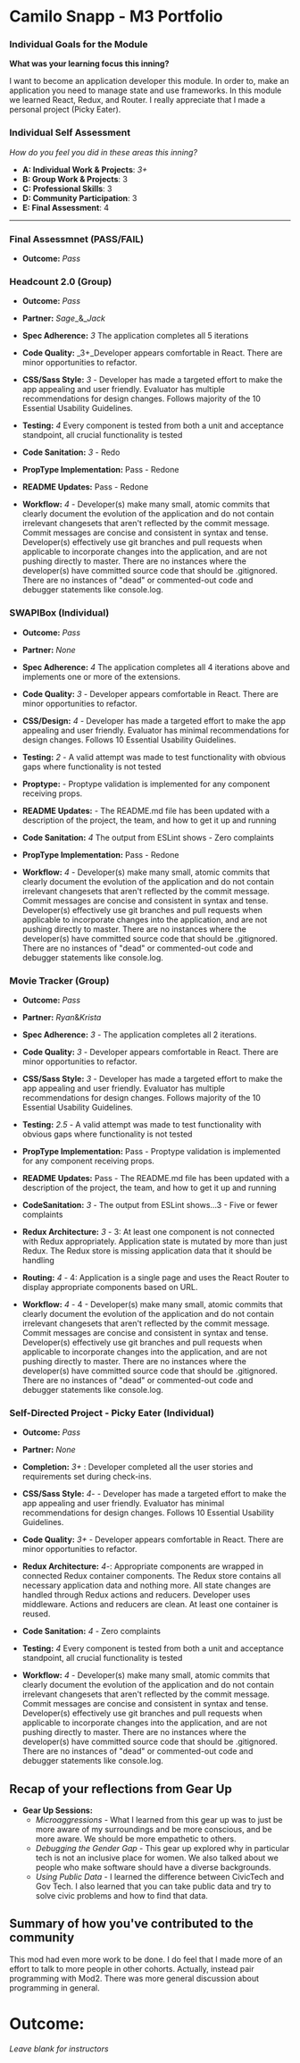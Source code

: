# Camilo Snapp - M3 Portfolio

### Individual Goals for the Module

**What was your learning focus this inning?** 

I want to become an application developer this module. In order to, make an application
you need to manage state and use frameworks. In this module we learned React, Redux, and Router.
I really appreciate that I made a personal project (Picky Eater).

### Individual Self Assessment
_How do you feel you did in these areas this inning?_

* **A: Individual Work & Projects**: _3+_
* **B: Group Work & Projects**: 3
* **C: Professional Skills**: 3
* **D: Community Participation**: 3
* **E: Final Assessment**: 4

-----------------------

### Final Assessmnet (PASS/FAIL)
* **Outcome:** _Pass_

### Headcount 2.0 (Group)
* **Outcome:** _Pass_

* **Partner:** _Sage__&__Jack_

* **Spec Adherence:** _3_ The application completes all 5 iterations
* **Code Quality:** _3+_Developer appears comfortable in React. There are minor opportunities to refactor.
* **CSS/Sass Style:** _3_ - Developer has made a targeted effort to make the app appealing and user friendly. Evaluator has multiple recommendations for design changes. Follows majority of the 10 Essential Usability Guidelines.
* **Testing:** _4_ Every component is tested from both a unit and acceptance standpoint, all crucial functionality is tested
* **Code Sanitation:** _3_ - Redo
* **PropType Implementation:** Pass - Redone
* **README Updates:** Pass - Redone
* **Workflow:** _4_ - Developer(s) make many small, atomic commits that clearly document the evolution of the application and do not contain irrelevant changesets that aren't reflected by the commit message. Commit messages are concise and consistent in syntax and tense. Developer(s) effectively use git branches and pull requests when applicable to incorporate changes into the application, and are not pushing directly to master. There are no instances where the developer(s) have committed source code that should be .gitignored. There are no instances of "dead" or commented-out code and debugger statements like console.log.


### SWAPIBox (Individual)
* **Outcome:** _Pass_

* **Partner:** _None_

* **Spec Adherence:** _4_ The application completes all 4 iterations above and implements one or more of the extensions.
* **Code Quality:** _3_ - Developer appears comfortable in React. There are minor opportunities to refactor.
* **CSS/Design:** _4_ - Developer has made a targeted effort to make the app appealing and user friendly. Evaluator has minimal recommendations for design changes. Follows 10 Essential Usability Guidelines.
* **Testing:** _2_ - A valid attempt was made to test functionality with obvious gaps where functionality is not tested
* **Proptype:** - Proptype validation is implemented for any component receiving props.
* **README Updates:** - The README.md file has been updated with a description of the project, the team, and how to get it up and
  running
* **Code Sanitation:** _4_ The output from ESLint shows - Zero complaints
* **PropType Implementation:** Pass - Redone
* **Workflow:** _4_ - Developer(s) make many small, atomic commits that clearly document the evolution of the application and do not contain irrelevant changesets that aren't reflected by the commit message. Commit messages are concise and consistent in syntax and tense. Developer(s) effectively use git branches and pull requests when applicable to incorporate changes into the application, and are not pushing directly to master. There are no instances where the developer(s) have committed source code that should be .gitignored. There are no instances of "dead" or commented-out code and debugger statements like console.log.


### Movie Tracker (Group)
* **Outcome:** _Pass_

* **Partner:** _Ryan_&_Krista_

* **Spec Adherence:** _3_ - The application completes all 2 iterations.
* **Code Quality:** _3_ - Developer appears comfortable in React. There are minor opportunities to refactor.
* **CSS/Sass Style:** _3_ - Developer has made a targeted effort to make the app appealing and user friendly. Evaluator has multiple recommendations for design changes. Follows majority of the 10 Essential Usability Guidelines.
* **Testing:** _2.5_ - A valid attempt was made to test functionality with obvious gaps where functionality is not tested
* **PropType Implementation:** Pass - Proptype validation is implemented for any component receiving props.
* **README Updates:** Pass - The README.md file has been updated with a description of the project, the team, and how to get it up and running
* **CodeSanitation:** _3_ - The output from ESLint shows…3 - Five or fewer complaints
* **Redux Architecture:** _3_ - 3: At least one component is not connected with Redux appropriately. Application state is mutated by more than just Redux. The Redux store is missing application data that it should be handling
* **Routing:** _4_ - 4: Application is a single page and uses the React Router to display appropriate components based on URL.
* **Workflow:** _4_ - 4 - Developer(s) make many small, atomic commits that clearly document the evolution of the application and do not contain irrelevant changesets that aren't reflected by the commit message. Commit messages are concise and consistent in syntax and tense. Developer(s) effectively use git branches and pull requests when applicable to incorporate changes into the application, and are not pushing directly to master. There are no instances where the developer(s) have committed source code that should be .gitignored. There are no instances of "dead" or commented-out code and debugger statements like console.log.

### Self-Directed Project - Picky Eater (Individual)
* **Outcome:** _Pass_

* **Partner:** _None_

* **Completion:** _3+_ : Developer completed all the user stories and requirements set during check-ins.
* **CSS/Sass Style:** _4_- - Developer has made a targeted effort to make the app appealing and user friendly. Evaluator has minimal recommendations for design changes. Follows 10 Essential Usability Guidelines.
* **Code Quality:** _3+_ - Developer appears comfortable in React. There are minor opportunities to refactor.
* **Redux Architecture:** _4_-: Appropriate components are wrapped in connected Redux container components. The Redux store contains all necessary application data and nothing more. All state changes are handled through Redux actions and reducers. Developer uses middleware. Actions and reducers are clean. At least one container is reused.
* **Code Sanitation:** _4_ - Zero complaints
* **Testing:** _4_ Every component is tested from both a unit and acceptance standpoint, all crucial functionality is tested
* **Workflow:** _4_ - Developer(s) make many small, atomic commits that clearly document the evolution of the application and do not contain irrelevant changesets that aren't reflected by the commit message. Commit messages are concise and consistent in syntax and tense. Developer(s) effectively use git branches and pull requests when applicable to incorporate changes into the application, and are not pushing directly to master. There are no instances where the developer(s) have committed source code that should be .gitignored. There are no instances of "dead" or commented-out code and debugger statements like console.log.


## Recap of your reflections from Gear Up
* **Gear Up Sessions:**
  * _Microaggressions_ - What I learned from this gear up was to just be more aware of my surroundings and be more conscious, and be more aware. We should be more empathetic to others.
  * _Debugging the Gender Gap_ - This gear up explored why in particular tech is not an inclusive place for women. We also talked about we people who make software should have a diverse backgrounds.
  * _Using Public Data_ - I learned the difference between CivicTech and Gov Tech. I also learned that 
  you can take public data and try to solve civic problems and how to find that data. 

## Summary of how you've contributed to the community

This mod had even more work to be done. I do feel that I made more of an effort to talk to more people in other cohorts. Actually, instead pair programming with 
Mod2. There was more general discussion about programming in general.


# Outcome:
_Leave blank for instructors_
